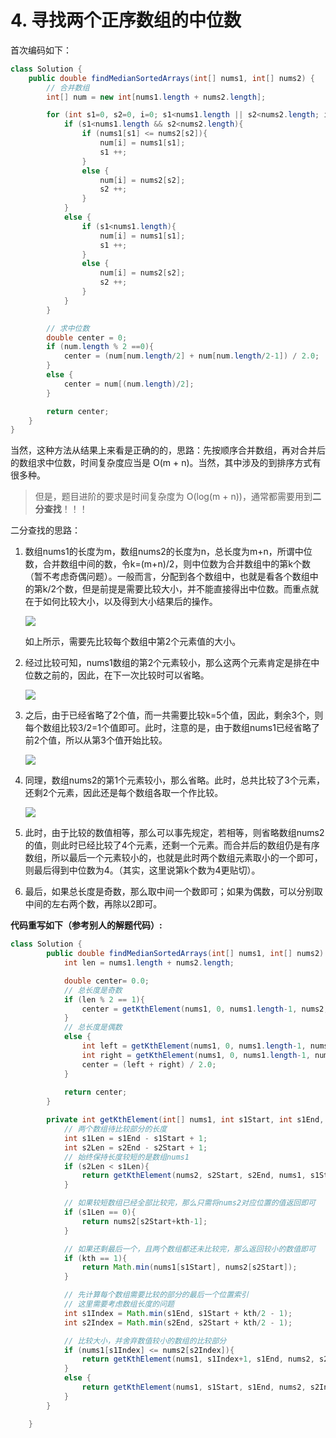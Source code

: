 # 4. 寻找两个正序数组的中位数

首次编码如下：

```java
class Solution {
    public double findMedianSortedArrays(int[] nums1, int[] nums2) {
        // 合并数组
        int[] num = new int[nums1.length + nums2.length];

        for (int s1=0, s2=0, i=0; s1<nums1.length || s2<nums2.length; i++){
            if (s1<nums1.length && s2<nums2.length){
                if (nums1[s1] <= nums2[s2]){
                    num[i] = nums1[s1];
                    s1 ++;
                }
                else {
                    num[i] = nums2[s2];
                    s2 ++;
                }
            }
            else {
                if (s1<nums1.length){
                    num[i] = nums1[s1];
                    s1 ++;
                }
                else {
                    num[i] = nums2[s2];
                    s2 ++;
                }
            }
        }

        // 求中位数
        double center = 0;
        if (num.length % 2 ==0){
            center = (num[num.length/2] + num[num.length/2-1]) / 2.0;
        }
        else {
            center = num[(num.length)/2];
        }

        return center;
    }
}
```

当然，这种方法从结果上来看是正确的的，思路：先按顺序合并数组，再对合并后的数组求中位数，时间复杂度应当是 O(m + n)。当然，其中涉及的到排序方式有很多种。

> 但是，题目进阶的要求是时间复杂度为 O(log(m + n))，通常都需要用到**二分查找**！！！

二分查找的思路：

1. 数组nums1的长度为m，数组nums2的长度为n，总长度为m+n，所谓中位数，合并数组中间的数，令k=(m+n)/2，则中位数为合并数组中的第k个数（暂不考虑奇偶问题）。一般而言，分配到各个数组中，也就是看各个数组中的第k/2个数，但是前提是需要比较大小，并不能直接得出中位数。而重点就在于如何比较大小，以及得到大小结果后的操作。

   ![](E:\研究生文件\java学习资料\Leetcode\刷题总结\数组\示意图\4-1.png)

   如上所示，需要先比较每个数组中第2个元素值的大小。

2. 经过比较可知，nums1数组的第2个元素较小，那么这两个元素肯定是排在中位数之前的，因此，在下一次比较时可以省略。

   ![](E:\研究生文件\java学习资料\Leetcode\刷题总结\数组\示意图\4-2.svg)

3. 之后，由于已经省略了2个值，而一共需要比较k=5个值，因此，剩余3个，则每个数组比较3/2=1个值即可。此时，注意的是，由于数组nums1已经省略了前2个值，所以从第3个值开始比较。

   ![](E:\研究生文件\java学习资料\Leetcode\刷题总结\数组\示意图\4-3.svg)

4. 同理，数组nums2的第1个元素较小，那么省略。此时，总共比较了3个元素，还剩2个元素，因此还是每个数组各取一个作比较。

   ![](E:\研究生文件\java学习资料\Leetcode\刷题总结\数组\示意图\4-4.svg)

5. 此时，由于比较的数值相等，那么可以事先规定，若相等，则省略数组nums2的值，则此时已经比较了4个元素，还剩一个元素。而合并后的数组仍是有序数组，所以最后一个元素较小的，也就是此时两个数组元素取小的一个即可，则最后得到中位数为4。（其实，这里说第k个数为4更贴切）。

6. 最后，如果总长度是奇数，那么取中间一个数即可；如果为偶数，可以分别取中间的左右两个数，再除以2即可。

**代码重写如下（参考别人的解题代码）:**

```java
class Solution {
        public double findMedianSortedArrays(int[] nums1, int[] nums2) {
            int len = nums1.length + nums2.length;

            double center= 0.0;
            // 总长度是奇数
            if (len % 2 == 1){
                center = getKthElement(nums1, 0, nums1.length-1, nums2, 0, nums2.length-1, (len+1)/2);
            }
            // 总长度是偶数
            else {
                int left = getKthElement(nums1, 0, nums1.length-1, nums2, 0, nums2.length-1, len/2);
                int right = getKthElement(nums1, 0, nums1.length-1, nums2, 0, nums2.length-1, len/2+1);
                center = (left + right) / 2.0;
            }
            
            return center;
        }

        private int getKthElement(int[] nums1, int s1Start, int s1End, int[] nums2, int s2Start, int s2End, int kth ){
            // 两个数组待比较部分的长度
            int s1Len = s1End - s1Start + 1;
            int s2Len = s2End - s2Start + 1;
            // 始终保持长度较短的是数组nums1
            if (s2Len < s1Len){
                return getKthElement(nums2, s2Start, s2End, nums1, s1Start, s1End, kth);
            }

            // 如果较短数组已经全部比较完，那么只需将nums2对应位置的值返回即可
            if (s1Len == 0){
                return nums2[s2Start+kth-1];
            }

            // 如果还剩最后一个，且两个数组都还未比较完，那么返回较小的数值即可
            if (kth == 1){
                return Math.min(nums1[s1Start], nums2[s2Start]);
            }

            // 先计算每个数组需要比较的部分的最后一个位置索引
            // 这里需要考虑数组长度的问题
            int s1Index = Math.min(s1End, s1Start + kth/2 - 1);
            int s2Index = Math.min(s2End, s2Start + kth/2 - 1);

            // 比较大小，并舍弃数值较小的数组的比较部分
            if (nums1[s1Index] <= nums2[s2Index]){
                return getKthElement(nums1, s1Index+1, s1End, nums2, s2Start, s2End, kth-(s1Index-s1Start+1));
            }
            else {
                return getKthElement(nums1, s1Start, s1End, nums2, s2Index+1, s2End, kth-(s2Index-s2Start+1));
            }
        }

    }
```

